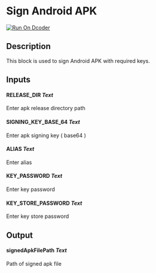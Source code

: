 # Sign Android APK
[![Run On Dcoder](https://static-content.dcoder.tech/dcoder-assets/run-on-dcoder.svg)](https://code.dcoder.tech/files/project/616284b04b8721365990b38c)

## Description
This block is used to sign Android APK with required keys.

## Inputs
#### **RELEASE_DIR**  *Text*
Enter apk release directory path
#### **SIGNING_KEY_BASE_64**  *Text*
Enter apk signing key ( base64 )
#### **ALIAS**  *Text*
Enter alias
#### **KEY_PASSWORD**  *Text*
Enter key password
#### **KEY_STORE_PASSWORD**  *Text*
Enter key store password

## Output
#### **signedApkFilePath**  *Text*
Path of signed apk file

